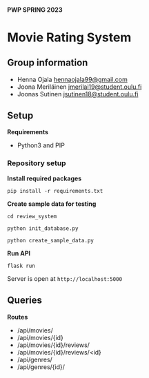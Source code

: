 #### PWP SPRING 2023
# Movie Rating System

## Group information
* Henna Ojala hennaojala99@gmail.com
* Joona Meriläinen jmerilai19@student.oulu.fi
* Joonas Sutinen jsutinen18@student.oulu.fi

## Setup
**Requirements**
- Python3 and PIP

### Repository setup
**Install required packages**
```
pip install -r requirements.txt
```

**Create sample data for testing**
```
cd review_system

python init_database.py

python create_sample_data.py
```

**Run API**
```
flask run
```
Server is open at `http://localhost:5000`


## Queries
**Routes**
- /api/movies/
- /api/movies/{id}
- /api/movies/{id}/reviews/
- /api/movies/{id}/reviews/<id}
- /api/genres/
- /api/genres/{id}/


<!-- __Remember to include all required documentation and HOWTOs, including how to create and populate the database, how to run and test the API, the url to the entrypoint and instructions on how to setup and run the client__ -->
